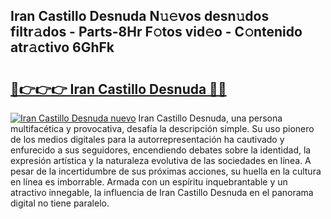 ## Iran Castillo Desnuda N𝚞𝚎vos desn𝚞dos filtr𝚊dos - Parts-8Hr F𝚘tos vid𝚎o - C𝚘ntenido atr𝚊ctivo 6GhFk

# <h2><a href="http://mb5u2a.tromn.icu/?c=Iran+Castillo+Desnuda">🔗👉👉👉 Iran Castillo Desnuda 🔗🔗</a></h2>

[![Iran Castillo Desnuda nuevo](https://i.imgur.com/pEAQMta.gif)](http://mb5u2a.tromn.icu/?c=Iran+Castillo+Desnuda)
Iran Castillo Desnuda, una persona multifacética y provocativa, desafía la descripción simple. Su uso pionero de los medios digitales para la autorrepresentación ha cautivado y enfurecido a sus seguidores, encendiendo debates sobre la identidad, la expresión artística y la naturaleza evolutiva de las sociedades en línea. A pesar de la incertidumbre de sus próximas acciones, su huella en la cultura en línea es imborrable. Armada con un espíritu inquebrantable y un atractivo innegable, la influencia de Iran Castillo Desnuda en el panorama digital no tiene paralelo.
